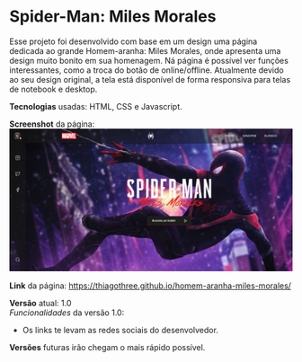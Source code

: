 # Spider-Man: Miles Morales

Esse projeto foi desenvolvido com base em um design uma página dedicada ao grande Homem-aranha: Miles Morales, onde apresenta uma design muito bonito em sua homenagem. Ná página é possível ver funções interessantes, como a troca do botão de online/offline. Atualmente devido ao seu design original, a tela está disponível de forma responsiva para telas de notebook e desktop.  

**Tecnologias** usadas: HTML, CSS e Javascript.

**Screenshot** da página:  <img src="assets/images/screenshot-spiderman-site.png">

**Link** da página: https://thiagothree.github.io/homem-aranha-miles-morales/

**Versão** atual: 1.0  
_Funcionalidades_ da versão 1.0:  
- Os links te levam as redes sociais do desenvolvedor.
 
**Versões** futuras irão chegam o mais rápido possível.
